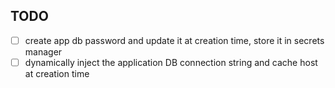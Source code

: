 ## TODO
* [ ] create app db password and update it at creation time, store it in secrets manager
* [ ] dynamically inject the application DB connection string and cache host at creation time